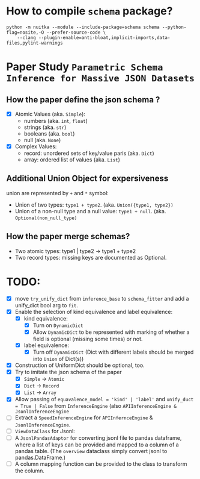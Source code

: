 # How to compile `schema` package?

```
python -m nuitka --module --include-package=schema schema --python-flag=nosite,-O --prefer-source-code \
    --clang --plugin-enable=anti-bloat,implicit-imports,data-files,pylint-warnings
```
# Paper Study `Parametric Schema Inference for Massive JSON Datasets`

## How the paper define the json schema ? 

- [X] Atomic Values (aka. `Simple`):
	- numbers (aka. `int`, `float`)
	- strings (aka. `str`)
	- booleans (aka. `bool`)
	- null (aka. `None`)
- [X] Complex Values:
	- record: unordered sets of key/value paris (aka. `Dict`)
	- array: ordered list of values (aka. `List`)

## Additional Union Object for expersiveness

union are represented by `+` and `*` symbol:
- Union of two types: `type1 + type2`. (aka. `Union({type1, type2})`
- Union of a non-null type and a null value: `type1 + null`. (aka. `Optional(non_null_type)`

## How the paper merge schemas? 

- Two atomic types: type1 | type2 -> type1 + type2
- Two record types: missing keys are documented as Optional. 


# TODO:

- [X] move `try_unify_dict` from `inference_base` to `schema_fitter` and add a unify_dict bool arg to `fit`. 
- [X] Enable the selection of kind equivalence and label equivalence:
	- [X] kind equivalence: 
		-  [X] Turn on `DynamicDict`
		-  [X] Allow `DynamicDict` to be represented with marking of whether a field is optional (missing some times) or not. 
	-  [X] label equivalence:
		-  [X] Turn off `DynamicDict` (Dict with different labels should be merged into `Union` of Dict(s))
- [X] Construction of UniformDict should be optional, too. 
- [X] Try to imitate the json schema of the paper
	- [X] `Simple` -> `Atomic`
	- [X] `Dict` -> `Record`
	- [X] `List` -> `Array`
- [X] Allow passing of `equavalence_model = 'kind' | 'label'` and `unify_duct = True | False` from `InferenceEngine` (also `APIInferenceEngine & JsonlInferenceEngine`
- [ ] Extract a `SpeedInferenceEngine` for `APIInfernceEngine` & `JsonlInferenceEngine`. 
- [ ] `ViewDataClass` for Jsonl:
- [ ] A `JsonlPandasAdaptor` for converting jsonl file to pandas dataframe, where a list of keys can be provided and mapped to a column of a pandas table. (The `overview` dataclass simply convert jsonl to pandas.DataFrame.) 
- [ ] A column mapping function can be provided to the class to transform the column. 